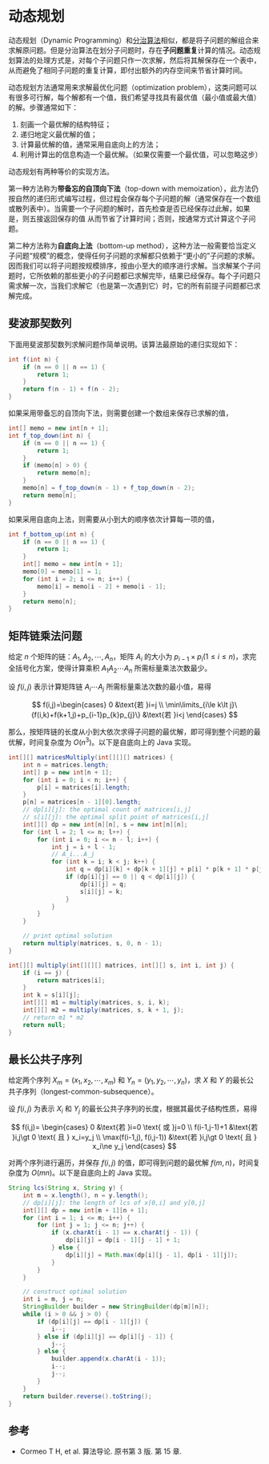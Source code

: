 # 动态规划

动态规划（Dynamic Programming）和[分治算法](divide-and-conquer.md)相似，都是将子问题的解组合来求解原问题。但是分治算法在划分子问题时，存在**子问题重复**计算的情况。动态规划算法的处理方式是，对每个子问题只作一次求解，然后将其解保存在一个表中，从而避免了相同子问题的重复计算，即付出额外的内存空间来节省计算时间。

动态规划方法通常用来求解最优化问题（optimization problem），这类问题可以有很多可行解，每个解都有一个值，我们希望寻找具有最优值（最小值或最大值）的解。步骤通常如下：

1. 刻画一个最优解的结构特征；
2. 递归地定义最优解的值；
3. 计算最优解的值，通常采用自底向上的方法；
4. 利用计算出的信息构造一个最优解。（如果仅需要一个最优值，可以忽略这步）

动态规划有两种等价的实现方法。

第一种方法称为**带备忘的自顶向下法**（top-down with memoization），此方法仍按自然的递归形式编写过程，但过程会保存每个子问题的解（通常保存在一个数组或散列表中）。当需要一个子问题的解时，首先检查是否已经保存过此解，如果是，则五接返回保存的值 从而节省了计算时间；否则，按通常方式计算这个子问题。

第二种方法称为**自底向上法**（bottom-up method），这种方法一般需要恰当定义子问题“规模”的概念，使得任何子问题的求解都只依赖于“更小的”子问题的求解。因而我们可以将子问题按规模排序，按由小至大的顺序进行求解。当求解某个子问题时，它所依赖的那些更小的子问题都已求解完毕，结果已经保存。每个子问题只需求解一次，当我们求解它（也是第一次遇到它）时，它的所有前提子问题都已求解完成。

## 斐波那契数列

下面用斐波那契数列求解问题作简单说明。该算法最原始的递归实现如下：

```java
int f(int n) {
    if (n == 0 || n == 1) {
        return 1;
    }
    return f(n - 1) + f(n - 2);
}
```

如果采用带备忘的自顶向下法，则需要创建一个数组来保存已求解的值，

```java
int[] memo = new int[n + 1];
int f_top_down(int n) {
    if (n == 0 || n == 1) {
        return 1;
    }
    if (memo[n] > 0) {
        return memo[n];
    }
    memo[n] = f_top_down(n - 1) + f_top_down(n - 2);
    return memo[n];
}
```

如果采用自底向上法，则需要从小到大的顺序依次计算每一项的值，

```java
int f_bottom_up(int n) {
    if (n == 0 || n == 1) {
        return 1;
    }
    int[] memo = new int[n + 1];
    memo[0] = memo[1] = 1;
    for (int i = 2; i <= n; i++) {
        memo[i] = memo[i - 2] + memo[i - 1];
    }
    return memo[n];
}
```

## 矩阵链乘法问题

给定 $n$ 个矩阵的链：$A_1,A_2,\cdots,A_n$，矩阵 $A_i$ 的大小为 $p_{i-1}\times p_i(1\le i\le n)$，求完全括号化方案，使得计算乘积 $A_1A_2\cdots A_n$ 所需标量乘法次数最少。

设 $f(i,j)$ 表示计算矩阵链 $A_i\cdots A_j$ 所需标量乘法次数的最小值，易得

$$
f(i,j)=\begin{cases}
    0 &\text{若 }i=j \\
    \min\limits_{i\le k\lt j}\{f(i,k)+f(k+1,j)+p_{i-1}p_{k}p_{j}\} &\text{若 }i<j
\end{cases}
$$

那么，按矩阵链的长度从小到大依次求得子问题的最优解，即可得到整个问题的最优解，时间复杂度为 $O(n^3)$。以下是自底向上的 Java 实现。

```java
int[][] matricesMultiply(int[][][] matrices) {
    int n = matrices.length;
    int[] p = new int[n + 1];
    for (int i = 0; i < n; i++) {
        p[i] = matrices[i].length;
    }
    p[n] = matrices[n - 1][0].length;
    // dp[i][j]: the optimal count of matrices[i,j]
    // s[i][j]: the optimal split point of matrices[i,j]
    int[][] dp = new int[n][n], s = new int[n][n];
    for (int l = 2; l <= n; l++) {
        for (int i = 0; i <= n - l; i++) {
            int j = i + l - 1;
            // A_i...A_j
            for (int k = i; k < j; k++) {
                int q = dp[i][k] + dp[k + 1][j] + p[i] * p[k + 1] * p[j + 1];
                if (dp[i][j] == 0 || q < dp[i][j]) {
                    dp[i][j] = q;
                    s[i][j] = k;
                }
            }
        }
    }

    // print optimal solution
    return multiply(matrices, s, 0, n - 1);
}

int[][] multiply(int[][][] matrices, int[][] s, int i, int j) {
    if (i == j) {
        return matrices[i];
    }
    int k = s[i][j];
    int[][] m1 = multiply(matrices, s, i, k);
    int[][] m2 = multiply(matrices, s, k + 1, j);
    // return m1 * m2
    return null;
}
```

## 最长公共子序列

给定两个序列 $X_m=(x_1,x_2,\cdots,x_m)$ 和 $Y_n=(y_1,y_2,\cdots,y_n)$，求 $X$ 和 $Y$ 的最长公共子序列（longest-common-subsequence）。

设 $f(i,j)$ 为表示 $X_i$ 和 $Y_j$ 的最长公共子序列的长度，根据其最优子结构性质，易得

$$
f(i,j)=
\begin{cases}
    0 &\text{若 }i=0 \text{ 或 }j=0 \\
    f(i-1,j-1)+1 &\text{若 }i,j\gt 0 \text{ 且 } x_i=y_j \\
    \max(f(i-1,j), f(i,j-1)) &\text{若 }i,j\gt 0 \text{ 且 } x_i\ne y_j
\end{cases}
$$

对两个序列进行遍历，并保存 $f(i,j)$ 的值，即可得到问题的最优解 $f(m,n)$，时间复杂度为 $O(mn)$。以下是自底向上的 Java 实现。

```java
String lcs(String x, String y) {
    int m = x.length(), n = y.length();
    // dp[i][j]: the length of lcs of x[0,i] and y[0,j]
    int[][] dp = new int[m + 1][n + 1];
    for (int i = 1; i <= m; i++) {
        for (int j = 1; j <= n; j++) {
            if (x.charAt(i - 1) == x.charAt(j - 1)) {
                dp[i][j] = dp[i - 1][j - 1] + 1;
            } else {
                dp[i][j] = Math.max(dp[i][j - 1], dp[i - 1][j]);
            }
        }
    }

    // construct optimal solution
    int i = m, j = n;
    StringBuilder builder = new StringBuilder(dp[m][n]);
    while (i > 0 && j > 0) {
        if (dp[i][j] == dp[i - 1][j]) {
            i--;
        } else if (dp[i][j] == dp[i][j - 1]) {
            j--;
        } else {
            builder.append(x.charAt(i - 1));
            i--;
            j--;
        }
    }
    return builder.reverse().toString();
}
```

## 参考

- Cormeo T H, et al. 算法导论. 原书第 3 版. 第 15 章.
